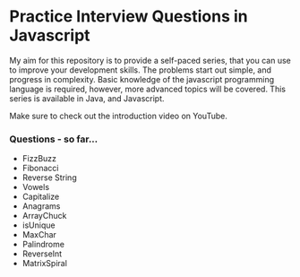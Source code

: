 # Practice Interview Questions in Javascript

My aim for this repository is to provide a self-paced series, that you can use to improve your development skills. The problems start out simple, and progress in complexity. Basic knowledge of the javascript programming language is required, however, more advanced topics will be covered. This series is available in Java, and Javascript.

Make sure to check out the introduction video on YouTube.

### Questions - so far...
* FizzBuzz
* Fibonacci
* Reverse String
* Vowels
* Capitalize
* Anagrams
* ArrayChuck
* isUnique
* MaxChar
* Palindrome
* ReverseInt
* MatrixSpiral
